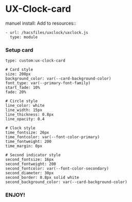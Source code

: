 # UX-Clock-card

manuel install:
Add to resources::

  ```
  - url: /hacsfiles/uxclock/uxclock.js 
    type: module
  ```
  

### Setup card
```
type: custom:ux-clock-card

# Card style
size: 200px
background_color: var(--card-background-color) 
font_type: var(--primary-font-family)
start_fade: 10% 
fade: 20%

# Circle style 
line_color: white
line_width: 15px
line_thickness: 0.8px
line_opacity: 0.4

# Clock style  
time_fontsize: 26px 
time_fontcolor: var(--font-color-primary)
time_fontweight: 200
time_margin: 0px

# Second indicator style
second_fontsize: 16px
second_fontweight: 200
second_fontcolor: var(--font-color-secondary)
second_diameter: 30px
second_border: 0.8px solid white
second_background_color: var(--card-background-color) 

```

### ENJOY!

            
